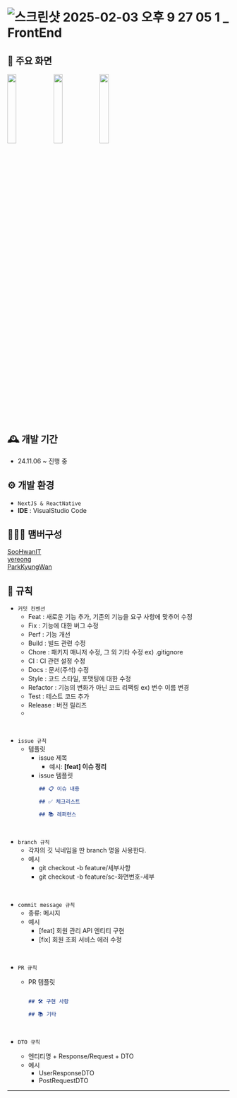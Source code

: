 

# ![스크린샷 2025-02-03 오후 9 27 05 1](https://github.com/user-attachments/assets/eb0eb25f-b23e-4992-a4f5-62199b1a27f2) _ FrontEnd 


## 👀 주요 화면

<p align="left">
  <img src="https://github.com/user-attachments/assets/ad94223a-dcb7-469a-ad29-42b3974c02ec" width="20%" />
  <img src="https://github.com/user-attachments/assets/a919c059-9d1d-4e67-9e98-cdf5002fc0a4" width="20%" />
  <img src="https://github.com/user-attachments/assets/0cf7aefb-2ddc-4299-bd50-213ae643f4ab" width="20%" />
</p>


## 🕰️ 개발 기간
* 24.11.06 ~ 진행 중

## ⚙️ 개발 환경
- `NextJS & ReactNative`
- **IDE** : VisualStudio Code

## 🧑‍🤝‍🧑 맴버구성
<p>
    <a href="https://github.com/SooHwanIT">
      SooHwanIT
    </a>
    <br>
    <a href="https://github.com/yereong">
      yereong
    </a>
    <br>
    <a href="https://github.com/ParkKyungWan">
      ParkKyungWan
    </a>
</p>

## 📝 규칙
- `커밋 컨벤션`
  - Feat : 새로운 기능 추가, 기존의 기능을 요구 사항에 맞추어 수정
  - Fix : 기능에 대한 버그 수정
  - Perf : 기능 개선
  - Build : 빌드 관련 수정
  - Chore : 패키지 매니저 수정, 그 외 기타 수정 ex) .gitignore
  - CI : CI 관련 설정 수정
  - Docs : 문서(주석) 수정
  - Style : 코드 스타일, 포맷팅에 대한 수정
  - Refactor : 기능의 변화가 아닌 코드 리팩링 ex) 변수 이름 변경
  - Test : 테스트 코드 추가
  - Release : 버전 릴리즈
  - 
<br>

- `issue 규칙`
    - 템플릿
        - issue 제목
            - 예시: **[feat] 이슈 정리**
        - issue 템플릿
            ```markdown
            ## 📋 이슈 내용
            
            ## ✅ 체크리스트
            
            ## 📚 레퍼런스
            
            ```
<br>

- `branch 규칙`
    - 각자의 깃 닉네임을 딴 branch 명을 사용한다.
    - 예시
        - git checkout -b feature/세부사항
        - git checkout -b feature/sc-화면번호-세부

<br>

- `commit message 규칙`
    - 종류: 메시지
    - 예시
        - \[feat\] 회원 관리 API 엔티티 구현
        - \[fix\] 회원 조회 서비스 에러 수정 
<br>

- `PR 규칙`
    - PR 템플릿

        ```markdown
        
        ## 🛠 구현 사항
        
        ## 📚 기타
        
        ```
        <br>

- `DTO 규칙`
    - 엔티티명 + Response/Request + DTO
    - 예시
        - UserResponseDTO
        - PostRequestDTO


---
